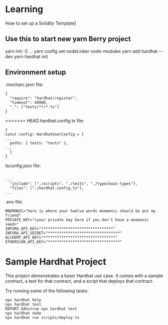 # Learning

How to set up a Solidity Template|

## Use this to start new yarn Berry project

yarn init -2
    ...
yarn config set nodeLinker node-modules
yarn add hardhat --dev
yarn hardhat init

## Environment setup

.mocharc.json file:
```
{
  "require": "hardhat/register",
  "timeout": 40000,
  "_": ["tests/**/*.ts"]
}

```
<<<<<<< HEAD
hardhat.config.ts file:
```
{
const config: HardhatUserConfig = {
...
  paths: { tests: "tests" },
...
  }
}
```

tsconfig.json file:
```

...
  "include": ["./scripts", "./tests", "./typechain-types"],
  "files": ["./hardhat.config.ts"],
...

```

.env file:
```
MNEMONIC="here is where your twelve words mnemonic should be put my friend"
PRIVATE_KEY="<your private key here if you don't have a mnemonic seed>"
INFURA_API_KEY="********************************"
INFURA_API_SECRET="********************************"
ALCHEMY_API_KEY="********************************"
ETHERSCAN_API_KEY="********************************"
```



# Sample Hardhat Project



This project demonstrates a basic Hardhat use case. It comes with a sample contract, a test for that contract, and a script that deploys that contract.

Try running some of the following tasks:

```shell
npx hardhat help
npx hardhat test
REPORT_GAS=true npx hardhat test
npx hardhat node
npx hardhat run scripts/deploy.ts
```
